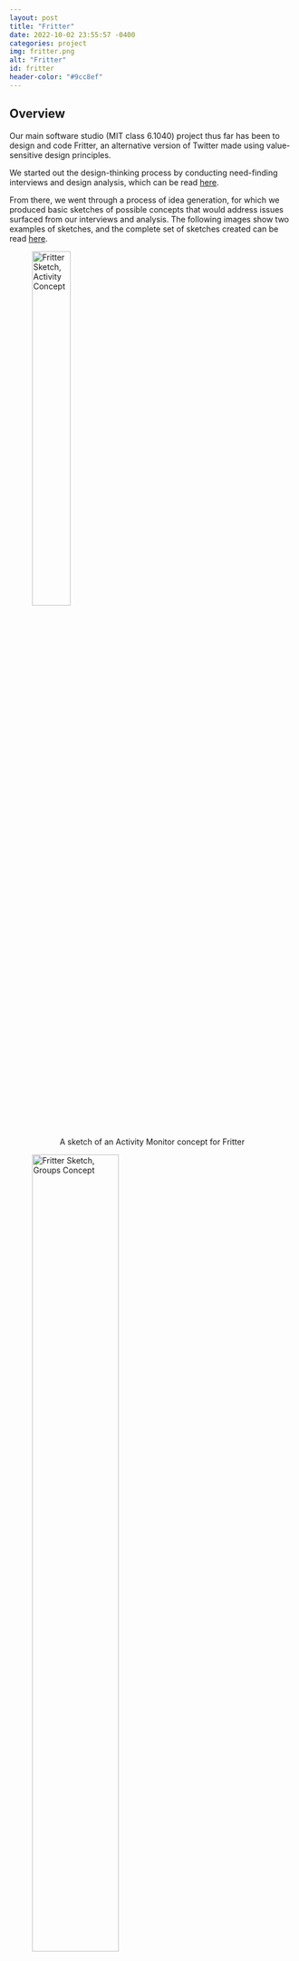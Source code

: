 ```yaml
---
layout: post
title: "Fritter"
date: 2022-10-02 23:55:57 -0400
categories: project
img: fritter.png
alt: "Fritter"
id: fritter
header-color: "#9cc8ef"
---
```


## Overview

Our main software studio (MIT class 6.1040) project thus far has been to design and code Fritter, an alternative version of Twitter made using value-sensitive design principles.

We started out the design-thinking process by conducting need-finding interviews and design analysis, which can be read [here](https://61040-fa22.github.io/portfolio-gracefh/2022/09/18/assignment-1.html).

From there, we went through a process of idea generation, for which we produced basic sketches of possible concepts that would address issues surfaced from our interviews and analysis. The following images show two examples of sketches, and the complete set of sketches created can be read [here](https://61040-fa22.github.io/portfolio-gracefh/2022/09/25/assignment-2.html).

<figure>
<img class="fritter-img" src="{{ site.baseurl }}/img/projects/fritter/fritter-activity-sketch.jpg" alt="Fritter Sketch, Activity Concept" style="width:40%">
<figcaption style="text-align:center">A sketch of an Activity Monitor concept for Fritter</figcaption>
</figure>

<figure>
<img class="fritter-img" src="{{ site.baseurl }}/img/projects/fritter/fritter-groups-sketch.jpg" alt="Fritter Sketch, Groups Concept" style="width:60%;padding-bottom:0px">
<figcaption style="text-align:center">A sketch of a Groups concept for Fritter</figcaption>
</figure>

We then narrowed down our concepts and created [wireframes](https://www.figma.com/file/oVSfpQCesAcDXHyO50KCKe/grace-huang-fritter-wireframes?node-id=0%3A1) for them using Figma, and more in-depth analysis can be found [here](https://61040-fa22.github.io/portfolio-gracefh/2022/10/07/assignment-3-revision.html).

<div style="text-align:center"><iframe style="border: 1px solid rgba(0, 0, 0, 0.1);" width="800" height="450" src="https://www.figma.com/embed?embed_host=share&url=https%3A%2F%2Fwww.figma.com%2Ffile%2FoVSfpQCesAcDXHyO50KCKe%2Fgrace-huang-fritter-wireframes%3Fnode-id%3D0%253A1" allowfullscreen></iframe></div>

The final completely implemented app can be found [here](https://61040-fa22-fritter-frontend-7pvph2peh-gracefh.vercel.app/#/).

## Reflection

Overall, this project taught me a huge amount about the design thinking process, from initial need-finding interviews to constructing wireframes and implementing full websites. Having not had much experience with most of the tech stack used (Figma, Mongo, Vue, etc.) before taking the course, I think that I became a lot more comfortable with these tools through the duration of the class. 

If I had more time to work on this though, I would've spent some more time really thinking about the wireframes and making sure that the overall feel of the app was cohesive.